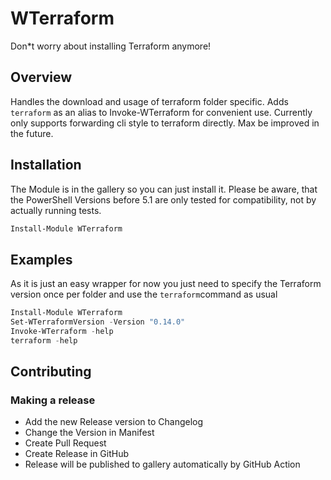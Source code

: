 # WTerraform

Don*t worry about installing Terraform anymore!

## Overview

Handles the download and usage of terraform folder specific. Adds `terraform` as an alias to Invoke-WTerraform for convenient use.
Currently only supports forwarding cli style to terraform directly. Max be improved in the future.

## Installation

The Module is in the gallery so you can just install it.
Please be aware, that the PowerShell Versions before 5.1 are only tested for compatibility, not by actually running tests.

```powershell
Install-Module WTerraform
```

## Examples

As it is just an easy wrapper for now you just need to specify the Terraform version once per folder and use the `terraform`command as usual

```powershell
Install-Module WTerraform
Set-WTerraformVersion -Version "0.14.0"
Invoke-WTerraform -help
terraform -help
```

## Contributing

### Making a release

- Add the new Release version to Changelog
- Change the Version in Manifest
- Create Pull Request
- Create Release in GitHub
- Release will be published to gallery automatically by GitHub Action
